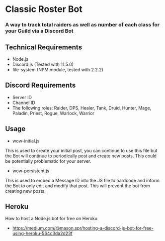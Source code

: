 # Classic Roster Bot
### A way to track total raiders as well as number of each class for your Guild via a Discord Bot

## Technical Requirements
- Node.js
- Discord.js (Tested with 11.5.0)
- file-system (NPM module, tested with 2.2.2)

## Discord Requirements
- Server ID
- Channel ID
- The following roles: Raider, DPS, Healer, Tank, Druid, Hunter, Mage, Paladin, Priest, Rogue, Warlock, Warrior

## Usage
- wow-initial.js

This is used to create your initial post, you can continue to use this file but the Bot will continue to periodically post and create new posts. This could be potentially problematic for your server.

- wow-persistent.js

This is used to embed a Message ID into the JS file to hardcode and inform the Bot to only edit and modify that post. This will prevent the bot from creating new posts.

## Heroku
How to host a Node.js bot for free on Heroku
- https://medium.com/@mason.spr/hosting-a-discord-js-bot-for-free-using-heroku-564c3da2d23f
